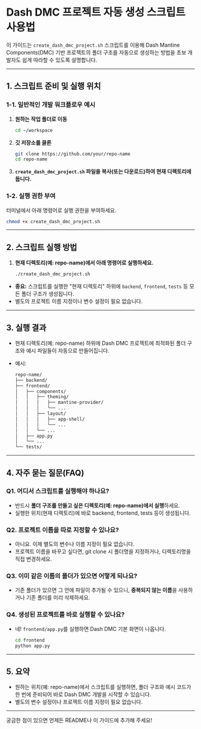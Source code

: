 # Dash DMC 프로젝트 자동 생성 스크립트 사용법

이 가이드는 `create_dash_dmc_project.sh` 스크립트를 이용해 Dash Mantine Components(DMC) 기반 프로젝트의 폴더 구조를 자동으로 생성하는 방법을 초보 개발자도 쉽게 따라할 수 있도록 설명합니다.

---

## 1. 스크립트 준비 및 실행 위치

### 1-1. 일반적인 개발 워크플로우 예시

1. **원하는 작업 폴더로 이동**

    ```bash
    cd ~/workspace
    ```

2. **깃 저장소를 클론**

    ```bash
    git clone https://github.com/your/repo-name
    cd repo-name
    ```

3. **`create_dash_dmc_project.sh` 파일을 복사(또는 다운로드)하여 현재 디렉토리에 둡니다.**

### 1-2. 실행 권한 부여

터미널에서 아래 명령어로 실행 권한을 부여하세요.

```bash
chmod +x create_dash_dmc_project.sh
```

---

## 2. 스크립트 실행 방법

1. **현재 디렉토리(예: repo-name)에서 아래 명령어로 실행하세요.**

    ```bash
    ./create_dash_dmc_project.sh
    ```

- **중요:** 스크립트를 실행한 "현재 디렉토리" 하위에 `backend`, `frontend`, `tests` 등 모든 폴더 구조가 생성됩니다.
- 별도의 프로젝트 이름 지정이나 변수 설정이 필요 없습니다.

---

## 3. 실행 결과

- 현재 디렉토리(예: repo-name) 하위에 Dash DMC 프로젝트에 최적화된 폴더 구조와 예시 파일들이 자동으로 만들어집니다.
- 예시:

    ```bash
    repo-name/
    ├── backend/
    ├── frontend/
    │   ├── components/
    │   │   ├── theming/
    │   │   │   ├── mantine-provider/
    │   │   │   └── ...
    │   │   ├── layout/
    │   │   │   ├── app-shell/
    │   │   │   └── ...
    │   │   └── ...
    │   ├── app.py
    │   └── ...
    └── tests/
    ```

---

## 4. 자주 묻는 질문(FAQ)

### Q1. **어디서 스크립트를 실행해야 하나요?**

- 반드시 **폴더 구조를 만들고 싶은 디렉토리(예: repo-name)에서 실행**하세요.
- 실행한 위치(현재 디렉토리)에 바로 backend, frontend, tests 등이 생성됩니다.

### Q2. **프로젝트 이름을 따로 지정할 수 있나요?**

- 아니요. 이제 별도의 변수나 이름 지정이 필요 없습니다.
- 프로젝트 이름을 바꾸고 싶다면, git clone 시 폴더명을 지정하거나, 디렉토리명을 직접 변경하세요.

### Q3. **이미 같은 이름의 폴더가 있으면 어떻게 되나요?**

- 기존 폴더가 있으면 그 안에 파일이 추가될 수 있으니, **중복되지 않는 이름**을 사용하거나 기존 폴더를 미리 삭제하세요.

### Q4. **생성된 프로젝트를 바로 실행할 수 있나요?**

- 네! `frontend/app.py`를 실행하면 Dash DMC 기본 화면이 나옵니다.

    ```bash
    cd frontend
    python app.py
    ```

---

## 5. 요약

- 원하는 위치(예: repo-name)에서 스크립트를 실행하면, 폴더 구조와 예시 코드가 한 번에 준비되어 바로 Dash DMC 개발을 시작할 수 있습니다.
- 별도의 변수 설정이나 프로젝트 이름 지정이 필요 없습니다.

---

궁금한 점이 있으면 언제든 README나 이 가이드에 추가해 주세요!
